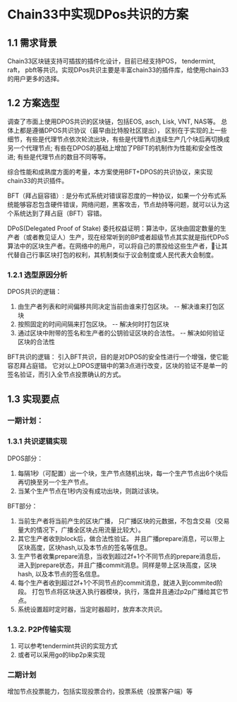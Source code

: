 # Chain33中实现DPos共识的方案

## 1.1 需求背景
Chain33区块链支持可插拔的插件化设计，目前已经支持POS， tendermint, raft， pbft等共识。实现DPos共识主要是丰富chain33的插件库，给使用chain33的用户更多的选择。

## 1.2 方案选型
调查了市面上使用DPOS共识的区块链，包括EOS, asch, Lisk, VNT, NAS等。 总体上都是遵循DPOS共识协议（最早由比特股社区提出），
区别在于实现的上一些细节，有些是代理节点依次轮流出块，有些是代理节点连续生产几个块后再切换成另一个代理节点; 有些在DPOS的基础上增加了PBFT的机制作为性能和安全性改进; 有些是代理节点的数目不同等等。

综合性能和成熟度方面的考量，本方案使用BFT+DPOS的共识协议，来实现chain33的共识插件。

BFT（拜占庭容错）: 是分布式系统对错误容忍度的一种协议，如果一个分布式系统能够容忍包含硬件错误，网络问题，黑客攻击，节点劫持等问题，就可以认为这个系统达到了拜占庭（BFT）容错。 

DPoS(Delegated Proof of Stake) 委托权益证明：算法中，区块由固定数量的生产者（或者教见证人）生产，现在经常听到的BP或者超级节点其实就是指代DPoS算法中的区块生产者。在网络中的用户，可以将自己的票投给这些生产者，让其代替自己行事区块打包的权利，其机制类似于议会制度或人民代表大会制度。

### 1.2.1 选型原因分析 

DPOS共识的逻辑： 
1. 由生产者列表和时间偏移共同决定当前由谁来打包区块。  -- 解决谁来打包区块
2. 按照固定的时间间隔来打包区块。   -- 解决何时打包区块
3. 通过区块中附带的签名和生产者的公钥验证区块的合法性。  -- 解决如何验证区块的合法性

BFT共识的逻辑： 
引入BFT共识，目的是对DPOS的安全性进行一个增强，使它能容忍拜占庭错。 它对以上DPOS逻辑中的第3点进行改变，区块的验证不是单一的签名验证，而引入全节点投票确认的方式。

## 1.3 实现要点

### 一期计划：

### 1.3.1 共识逻辑实现

DPOS部分：
1. 每隔1秒（可配置）出一个块，生产节点随机出块，每一个生产节点出6个块后再切换至另一个生产节点。
2. 当某个生产节点在1秒内没有成功出块，则跳过该块。

BFT部分：
1. 当前生产者将当前产生的区块广播， 只广播区块的元数据，不包含交易（交易量大的情况下，广播全区块占用流量比较大）。
2. 其它生产者收到block后，做合法性验证。 并且广播prepare消息，可以带上区块高度，区块hash,以及本节点的签名等信息。
3. 生产节者收集prepare消息，当收到超过2f+1个不同节点的prepare消息后，进入到prepare状态，并且广播commit消息。同样是带上区块高度，区块hash, 以及本节点的签名信息。
4. 每个生产者收到超过2f+1个不同节点的commit消息，就进入到commited阶段。 打包节点将区块送入执行器模块，执行，落盘并且通过p2p广播给其它节点。
5. 系统设置超时定时器，当定时器超时，放弃本次共识。

### 1.3.2. P2P传输实现
1.  可以参考tendermint共识的实现方式
2.  或者可以采用go的libp2p来实现

### 二期计划
增加节点投票能力，包括实现投票合约，投票系统（投票客户端）等
